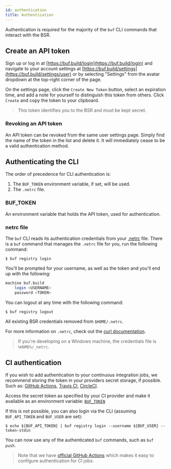 ```yaml
---
id: authentication
title: Authentication
---
```


Authentication is required for the majority of the `buf` CLI commands
that interact with the BSR.

## Create an API token

Sign up or log in at [https://buf.build/login](https://buf.build/login) and navigate to your
account settings at [https://buf.build/settings](https://buf.build/settings/user) or by selecting
"Settings" from the avatar dropdown at the top-right corner of the page.

On the settings page, click the `Create New Token` button, select an
expiration time, and add a note for yourself to distinguish this token from others.
Click `Create` and copy the token to your clipboard.

> This token identifies you to the BSR and must be kept secret.

### Revoking an API token

An API token can be revoked from the same user settings page. Simply find the name
of the token in the list and delete it. It will immediately cease to be a valid
authentication method.

## Authenticating the CLI

The order of precedence for CLI authentication is:

1. The `BUF_TOKEN` environment variable, if set, will be used.
2. The `.netrc` file.

### BUF_TOKEN

An environment variable that holds the API token, used for authentication.

### netrc file

The `buf` CLI reads its authentication credentials from your
[.netrc](https://www.gnu.org/software/inetutils/manual/html_node/The-_002enetrc-file.html)
file. There is a `buf` command that manages the `.netrc` file for you, run the following command:

```terminal
$ buf registry login
```

You'll be prompted for your username, as well as the token and you'll end up with the following:

```sh title="~/.netrc"
machine buf.build
    login <USERNAME>
    password <TOKEN>
```

You can logout at any time with the following command:

```terminal
$ buf registry logout
```

All existing BSR credentials removed from `$HOME/.netrc`.

For more information on `.netrc`, check out the [curl documentation](https://everything.curl.dev/usingcurl/netrc).

> If you're developing on a Windows machine, the credentials file is `%HOME%/_netrc`.

## CI authentication

If you wish to add authentication to your continuous integration jobs, we recommend storing the token in your providers secret storage, if possible. Such as:
[GitHub Actions](https://docs.github.com/en/actions/reference/encrypted-secrets#about-encrypted-secrets),
[Travis CI](https://docs.travis-ci.com/user/environment-variables/#defining-encrypted-variables-in-travisyml),
[CircleCI](https://circleci.com/docs/2.0/env-vars/).

Access the secret token as specified by your CI provider and make it available as an environment variable: [`BUF_TOKEN`](#buf_token)

If this is not possible, you can also login via the CLI (assuming `BUF_API_TOKEN` and `BUF_USER` are set):

```terminal
$ echo ${BUF_API_TOKEN} | buf registry login --username ${BUF_USER} --token-stdin
```

You can now use any of the authenticated `buf` commands, such as `buf push`.

> Note that we have [official GitHub Actions](../ci-cd/github-actions.md) which makes it easy to configure authentication for CI jobs.
